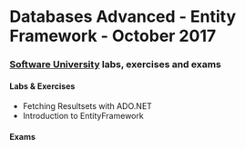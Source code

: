# Databases Advanced - Entity Framework - October 2017

### [Software University](http://www.softuni.bg) labs, exercises and exams


#### Labs & Exercises

* Fetching Resultsets with ADO.NET
* Introduction to EntityFramework

#### Exams